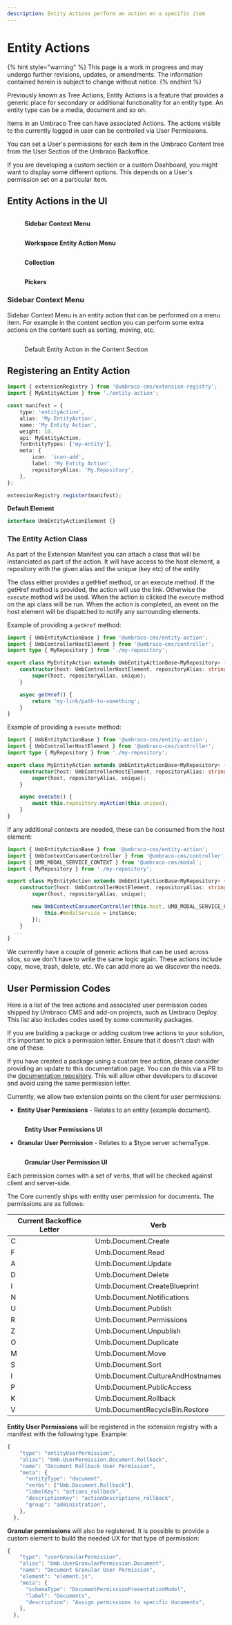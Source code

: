 ```yaml
---
description: Entity Actions perform an action on a specific item
---
```


# Entity Actions

{% hint style="warning" %}
This page is a work in progress and may undergo further revisions, updates, or amendments. The information contained herein is subject to change without notice.
{% endhint %}

Previously known as Tree Actions, Entity Actions is a feature that provides a generic place for secondary or additional functionality for an entity type. An entity type can be a media, document and so on.

Items in an Umbraco Tree can have associated Actions. The actions visible to the currently logged in user can be controlled via User Permissions.

You can set a User's permissions for each item in the Umbraco Content tree from the User Section of the Umbraco Backoffice.

If you are developing a custom section or a custom Dashboard, you might want to display some different options. This depends on a User's permission set on a particular item.

## Entity Actions in the UI <a href="#entity-actions-in-the-ui" id="entity-actions-in-the-ui"></a>

<div>

<figure><img src="../../../.gitbook/assets/entity-action-sidebar-context.svg" alt=""><figcaption><p><strong>Sidebar Context Menu</strong></p></figcaption></figure>

 

<figure><img src="../../../.gitbook/assets/entity-action-workspace-menu.svg" alt=""><figcaption><p><strong>Workspace Entity Action Menu</strong></p></figcaption></figure>

</div>

<div>

<figure><img src="../../../.gitbook/assets/entity-action-collection-menu.svg" alt=""><figcaption><p><strong>Collection</strong></p></figcaption></figure>

 

<figure><img src="../../../.gitbook/assets/entity-action-picker-context-menu.svg" alt=""><figcaption><p><strong>Pickers</strong></p></figcaption></figure>

</div>

### Sidebar Context Menu <a href="#registering-an-entity-action" id="registering-an-entity-action"></a>

Sidebar Context Menu is an entity action that can be performed on a menu item. For example in the content section you can perform some extra actions on the content such as sorting, moving, etc.

<figure><img src="../../../.gitbook/assets/entity-action-example-content-section.png" alt=""><figcaption><p>Default Entity Action in the Content Section</p></figcaption></figure>

## Registering an Entity Action <a href="#registering-an-entity-action" id="registering-an-entity-action"></a>

```typescript
import { extensionRegistry } from '@umbraco-cms/extension-registry';
import { MyEntityAction } from './entity-action';

const manifest = {
	type: 'entityAction',
	alias: 'My.EntityAction',
	name: 'My Entity Action',
	weight: 10,
	api: MyEntityAction,
	forEntityTypes: ['my-entity'],
	meta: {
		icon: 'icon-add',
		label: 'My Entity Action',
		repositoryAlias: 'My.Repository',
	},
};

extensionRegistry.register(manifest);
```

**Default Element**

```typescript
interface UmbEntityActionElement {}
```

### The Entity Action Class <a href="#the-entity-action-class" id="the-entity-action-class"></a>

As part of the Extension Manifest you can attach a class that will be instanciated as part of the action. It will have access to the host element, a repository with the given alias and the unique (key etc) of the entity.

The class either provides a getHref method, or an execute method. If the getHref method is provided, the action will use the link. Otherwise the `execute` method will be used. When the action is clicked the `execute` method on the api class will be run. When the action is completed, an event on the host element will be dispatched to notify any surrounding elements.

Example of providing a `getHref` method:

```typescript
import { UmbEntityActionBase } from '@umbraco-cms/entity-action';
import { UmbControllerHostElement } from '@umbraco-cms/controller';
import type { MyRepository } from './my-repository';

export class MyEntityAction extends UmbEntityActionBase<MyRepository> {
	constructor(host: UmbControllerHostElement, repositoryAlias: string, unique: string) {
		super(host, repositoryAlias, unique);
	}

	async getHref() {
		return 'my-link/path-to-something';
	}
}
```

Example of providing a `execute` method:

```typescript
import { UmbEntityActionBase } from '@umbraco-cms/entity-action';
import { UmbControllerHostElement } from '@umbraco-cms/controller';
import type { MyRepository } from './my-repository';

export class MyEntityAction extends UmbEntityActionBase<MyRepository> {
	constructor(host: UmbControllerHostElement, repositoryAlias: string, unique: string) {
		super(host, repositoryAlias, unique);
	}

	async execute() {
		await this.repository.myAction(this.unique);
	}
}
```

If any additional contexts are needed, these can be consumed from the host element:

```typescript
import { UmbEntityActionBase } from '@umbraco-cms/entity-action';
import { UmbContextConsumerController } from '@umbraco-cms/controller';
import { UMB_MODAL_SERVICE_CONTEXT } from '@umbraco-cms/modal';
import { MyRepository } from './my-repository';

export class MyEntityAction extends UmbEntityActionBase<MyRepository> {
	constructor(host: UmbControllerHostElement, repositoryAlias: string, unique: string) {
		super(host, repositoryAlias, unique);

		new UmbContextConsumerController(this.host, UMB_MODAL_SERVICE_CONTEXT, (instance) => {
			this.#modalService = instance;
		});
	}
  ...
}
```

We currently have a couple of generic actions that can be used across silos, so we don't have to write the same logic again. These actions include copy, move, trash, delete, etc. We can add more as we discover the needs.

## User Permission Codes <a href="#user-permission-codes" id="user-permission-codes"></a>

Here is a list of the tree actions and associated user permission codes shipped by Umbraco CMS and add-on projects, such as Umbraco Deploy. This list also includes codes used by some community packages.

If you are building a package or adding custom tree actions to your solution, it's important to pick a permission letter. Ensure that it doesn't clash with one of these.

If you have created a package using a custom tree action, please consider providing an update to this documentation page. You can do this via a PR to the [documentation repository](https://github.com/umbraco/UmbracoDocs). This will allow other developers to discover and avoid using the same permission letter.

Currently, we allow two extension points on the client for user permissions:

* **Entity User Permissions** - Relates to an entity (example document).

<figure><img src="../../../.gitbook/assets/entity-user-permissions-ui.png" alt=""><figcaption><p><strong>Entity User Permissions UI</strong></p></figcaption></figure>

* **Granular User Permission** - Relates to a $type server schemaType.

<figure><img src="../../../.gitbook/assets/granular-user-permissions-ui.png" alt=""><figcaption><p><strong>Granular User Permission UI</strong></p></figcaption></figure>

Each permission comes with a set of verbs, that will be checked against client and server-side.

The Core currently ships with entity user permission for documents. The permissions are as follows:

| Current Backoffice Letter | Verb                             |
| ------------------------- | -------------------------------- |
| C                         | Umb.Document.Create              |
| F                         | Umb.Document.Read                |
| A                         | Umb.Document.Update              |
| D                         | Umb.Document.Delete              |
| I                         | Umb.Document.CreateBlueprint     |
| N                         | Umb.Document.Notifications       |
| U                         | Umb.Document.Publish             |
| R                         | Umb.Document.Permissions         |
| Z                         | Umb.Document.Unpublish           |
| O                         | Umb.Document.Duplicate           |
| M                         | Umb.Document.Move                |
| S                         | Umb.Document.Sort                |
| I                         | Umb.Document.CultureAndHostnames |
| P                         | Umb.Document.PublicAccess        |
| K                         | Umb.Document.Rollback            |
| V                         | Umb.DocumentRecycleBin.Restore   |

**Entity User Permissions** will be registered in the extension registry with a manifest with the following type. Example:

```typescript
{
    "type": "entityUserPermission",
    "alias": "Umb.UserPermission.Document.Rollback",
    "name": "Document Rollback User Permission",
    "meta": {
      "entityType": "document",
      "verbs": ["Umb.Document.Rollback"],
      "labelKey": "actions_rollback",
      "descriptionKey": "actionDescriptions_rollback",
      "group": "administration",
    },
  },
```

**Granular permissions** will also be registered. It is possible to provide a custom element to build the needed UX for that type of permission:

```typescript
{
    "type": "userGranularPermission",
    "alias": "Umb.UserGranularPermission.Document",
    "name": "Document Granular User Permission",
    "element": "element.js",
    "meta": {
      "schemaType": "DocumentPermissionPresentationModel",
      "label": "Documents",
      "description": "Assign permissions to specific documents",
    },
  },
```
